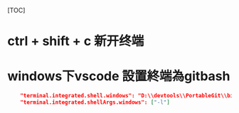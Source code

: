 [TOC]

# ctrl + shift + c 新开终端

# windows下vscode 設置終端為gitbash

```json
    "terminal.integrated.shell.windows": "D:\\devtools\\PortableGit\\bin\\bash.exe",
    "terminal.integrated.shellArgs.windows": ["-l"]

```

